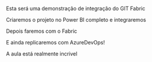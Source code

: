 Esta será uma demonstração de integração do GIT Fabric

Criaremos o projeto no Power BI completo e integraremos

Depois faremos com o Fabric

E ainda replicaremos com AzureDevOps!

A aula está realmente incrivel
